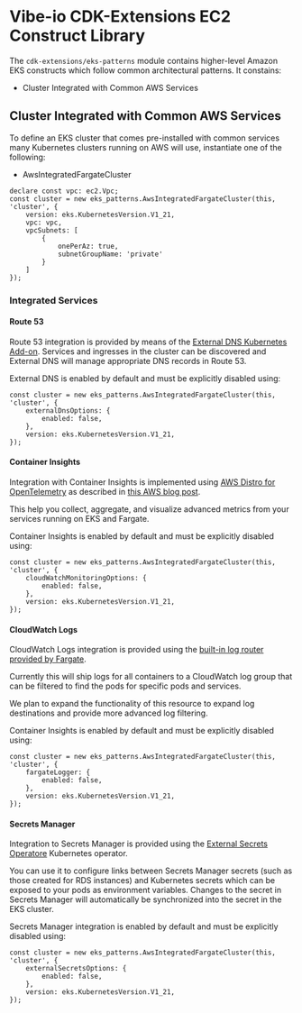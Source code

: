 # Vibe-io CDK-Extensions EC2 Construct Library

The `cdk-extensions/eks-patterns` module contains higher-level Amazon EKS constructs which follow common architectural patterns. It constains:

* Cluster Integrated with Common AWS Services

## Cluster Integrated with Common AWS Services

To define an EKS cluster that comes pre-installed with common services many Kubernetes clusters running on AWS will use, instantiate one of the following:

* AwsIntegratedFargateCluster

```
declare const vpc: ec2.Vpc;
const cluster = new eks_patterns.AwsIntegratedFargateCluster(this, 'cluster', {
    version: eks.KubernetesVersion.V1_21,
    vpc: vpc,
    vpcSubnets: [
        {
            onePerAz: true,
            subnetGroupName: 'private'
        }
    ]
});
```

### Integrated Services

#### Route 53

Route 53 integration is provided by means of the [External DNS Kubernetes Add-on](https://github.com/kubernetes-sigs/external-dns). Services and ingresses in the cluster can be discovered and External DNS will manage appropriate DNS records in Route 53.

External DNS is enabled by default and must be explicitly disabled using:

```
const cluster = new eks_patterns.AwsIntegratedFargateCluster(this, 'cluster', {
    externalDnsOptions: {
        enabled: false,
    },
    version: eks.KubernetesVersion.V1_21,
});
```

#### Container Insights

Integration with Container Insights is implemented using [AWS Distro for OpenTelemetry](https://aws-otel.github.io/docs/introduction) as described in [this AWS blog post](https://aws.amazon.com/blogs/containers/introducing-amazon-cloudwatch-container-insights-for-amazon-eks-fargate-using-aws-distro-for-opentelemetry/).

This help you collect, aggregate, and visualize advanced metrics from your services running on EKS and Fargate.

Container Insights is enabled by default and must be explicitly disabled using:

```
const cluster = new eks_patterns.AwsIntegratedFargateCluster(this, 'cluster', {
    cloudWatchMonitoringOptions: {
        enabled: false,
    },
    version: eks.KubernetesVersion.V1_21,
});
```

#### CloudWatch Logs

CloudWatch Logs integration is provided using the [built-in log router provided by Fargate](https://docs.aws.amazon.com/eks/latest/userguide/fargate-logging.html).

Currently this will ship logs for all containers to a CloudWatch log group that can be filtered to find the pods for specific pods and services.

We plan to expand the functionality of this resource to expand log destinations and provide more advanced log filtering.

Container Insights is enabled by default and must be explicitly disabled using:

```
const cluster = new eks_patterns.AwsIntegratedFargateCluster(this, 'cluster', {
    fargateLogger: {
        enabled: false,
    },
    version: eks.KubernetesVersion.V1_21,
});
```

#### Secrets Manager

Integration to Secrets Manager is provided using the [External Secrets Operatore](https://external-secrets.io/) Kubernetes operator.

You can use it to configure links between Secrets Manager secrets (such as those created for RDS instances) and Kubernetes secrets which can be exposed to your pods as environment variables. Changes to the secret in Secrets Manager will automatically be synchronized into the secret in the EKS cluster.

Secrets Manager integration is enabled by default and must be explicitly disabled using:

```
const cluster = new eks_patterns.AwsIntegratedFargateCluster(this, 'cluster', {
    externalSecretsOptions: {
        enabled: false,
    },
    version: eks.KubernetesVersion.V1_21,
});
```
